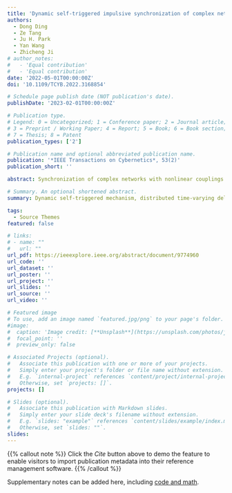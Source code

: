 ```yaml
---
title: 'Dynamic self-triggered impulsive synchronization of complex networks with mismatched parameters and distributed delay'
authors:
  - Dong Ding
  - Ze Tang
  - Ju H. Park
  - Yan Wang
  - Zhicheng Ji
# author_notes:
#   - 'Equal contribution'
#   - 'Equal contribution'
date: '2022-05-01T00:00:00Z'
doi: '10.1109/TCYB.2022.3168854'

# Schedule page publish date (NOT publication's date).
publishDate: '2023-02-01T00:00:00Z'

# Publication type.
# Legend: 0 = Uncategorized; 1 = Conference paper; 2 = Journal article;
# 3 = Preprint / Working Paper; 4 = Report; 5 = Book; 6 = Book section;
# 7 = Thesis; 8 = Patent
publication_types: ['2']

# Publication name and optional abbreviated publication name.
publication: '*IEEE Transactions on Cybernetics*, 53(2)'
publication_short: ''

abstract: Synchronization of complex networks with nonlinear couplings and distributed time-varying delays is investigated in this article. Since the mismatched parameters of individual systems, a kind of leader-following quasisynchronization issues is analyzed via impulsive control. To acquire appropriate impulsive intervals, the dynamic self-triggered impulsive controller is devoted to predicting the available instants of impulsive inputs. The proposed controller ensures the control effects while reducing the control costs. In addition, the updating laws of the dynamic parameter is settled in consideration of error bounds to adapt to the quasisynchronization. With the utilization of the Lyapunov stability theorem, comparison method, and the definition of average impulsive interval, sufficient conditions for realizing the synchronization within a specific bound are derived. Moreover, with the definition of average impulsive gain, the parameter variation scheme is extended from the fixed impulsive effects case to the time-varying impulsive effects case. Finally, three numerical examples are given to show the effectiveness and the superiority of proposed mathematical deduction.

# Summary. An optional shortened abstract.
summary: Dynamic self-triggered mechanism, distributed time-varying delay, extended parameter variation scheme, quasi-synchronization

tags:
  - Source Themes
featured: false

# links:
# - name: ""
#   url: ""
url_pdf: https://ieeexplore.ieee.org/abstract/document/9774960
url_code: ''
url_dataset: ''
url_poster: ''
url_project: ''
url_slides: ''
url_source: ''
url_video: ''

# Featured image
# To use, add an image named `featured.jpg/png` to your page's folder.
#image:
#  caption: 'Image credit: [**Unsplash**](https://unsplash.com/photos/jdD8gXaTZsc)'
#  focal_point: ''
#  preview_only: false

# Associated Projects (optional).
#   Associate this publication with one or more of your projects.
#   Simply enter your project's folder or file name without extension.
#   E.g. `internal-project` references `content/project/internal-project/index.md`.
#   Otherwise, set `projects: []`.
projects: []

# Slides (optional).
#   Associate this publication with Markdown slides.
#   Simply enter your slide deck's filename without extension.
#   E.g. `slides: "example"` references `content/slides/example/index.md`.
#   Otherwise, set `slides: ""`.
slides:
---
```


{{% callout note %}}
Click the _Cite_ button above to demo the feature to enable visitors to import publication metadata into their reference management software.
{{% /callout %}}

Supplementary notes can be added here, including [code and math](https://wowchemy.com/docs/content/writing-markdown-latex/).
